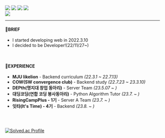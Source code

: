 
<br/>

<div align=left>
<img src="https://img.shields.io/badge/Spring-6DB33F?style=for-the-badge&logo=Spring&logoColor=white">
<img src="https://img.shields.io/badge/JAVA-007396?style=for-the-badge&logo=java&logoColor=white">
<img src="https://img.shields.io/badge/javascript-F7DF1E?style=for-the-badge&logo=javascript&logoColor=black">
<img src="https://img.shields.io/badge/node.js-339933?style=for-the-badge&logo=Node.js&logoColor=white">
</br>
<img src="https://img.shields.io/badge/mysql-4479A1?style=for-the-badge&logo=mysql&logoColor=white"> 
</div>

<hr>
<h4>👋BRIEF</h4>
<ul>
<li>I started developing web in 2022.3.10</li>
<li>I decided to be Developer!(22/11/27~)</li>
</ul>

<br/>
<h4>💼EXPERIENCE</h4>
<ul>
<li><strong>MJU likelion</strong> - Backend curriculum <i>(22.3.1 ~ 22.7.13)</i></li>
<li><strong>COW(SW convergence club)</strong> - Backend study <i>(22.7.23 ~ 23.3.10)</i></li>
<li><strong>DEPth(명지대 창업 동아리)</strong> - Server Team <i>(23.5.07 ~ )</i></li>
<li><strong>대딩코딩(연합 코딩 봉사동아리)</strong> - Python Algorithm Tutor <i>(23.7. ~ )</i></li>
<li><strong>RisingCampPlus - 1기</strong> - Server A Team <i>(23.7. ~ )</i></li>
<li><strong>잇타(It's Time) - 4기</strong> - Backend <i>(23.8. ~ )</i></li>
  
</ul>


<br/>
<br/>

[![Solved.ac Profile](http://mazassumnida.wtf/api/v2/generate_badge?boj=hazardous10)](https://solved.ac/hazardous10/)
